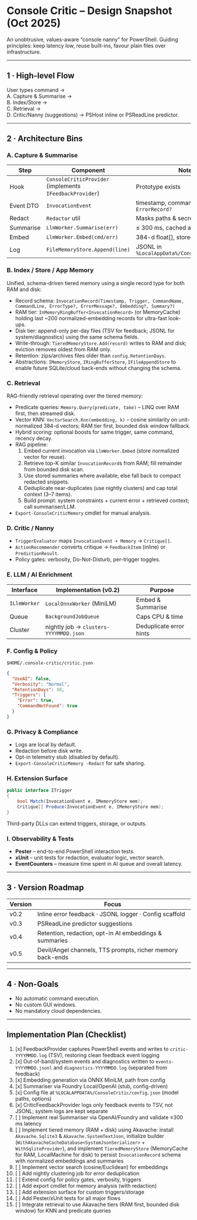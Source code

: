 # Console Critic – Design Snapshot (Oct 2025)

An unobtrusive, values-aware “console nanny” for PowerShell.
Guiding principles: keep latency low, reuse built-ins, favour plain files over infrastructure.

---

## 1 · High-level Flow

User types command →  
A. Capture & Summarise →  
B. Index/Store →  
C. Retrieval →  
D. Critic/Nanny (suggestions) → PSHost inline or PSReadLine predictor.

---

## 2 · Architecture Bins

### A. Capture & Summarise

| Step | Component | Notes |
|------|-----------|-------|
| Hook | `ConsoleCriticProvider` (implements `IFeedbackProvider`) | Prototype exists |
| Event DTO | `InvocationEvent` | timestamp, commandLine, outcome, `ErrorRecord?` |
| Redact | `Redactor` util | Masks paths & secrets |
| Summarise | `LlmWorker.Summarise(err)` | ≤ 300 ms, cached as `summary` |
| Embed | `LlmWorker.Embed(cmd/err)` | 384-d float[], stored inline |
| Log | `FileMemoryStore.Append(line)` | JSONL in `%LocalAppData%/ConsoleCritic/logs/` |

### B. Index / Store / App Memory

Unified, schema-driven tiered memory using a single record type for both RAM and disk:

* Record schema: `InvocationRecord(Timestamp, Trigger, CommandName, CommandLine, ErrorType?, ErrorMessage?, Embedding?, Summary?)`
* RAM tier: `InMemoryRingBuffer<InvocationRecord>` (or MemoryCache) holding last ~200 normalized-embedding records for ultra-fast look-ups.
* Disk tier: append-only per-day files (TSV for feedback; JSONL for system/diagnostics) using the same schema fields.
* Write-through: `TieredMemoryStore.Add(record)` writes to RAM and disk; eviction removes oldest from RAM only.
* Retention: zips/archives files older than `config.RetentionDays`.
* Abstractions: `IMemoryStore`, `IRingBufferStore`, `IFileAppendStore` to enable future SQLite/cloud back-ends without changing the schema.

### C. Retrieval

RAG-friendly retrieval operating over the tiered memory:

* Predicate queries: `Memory.Query(predicate, take)` – LINQ over RAM first, then streamed disk.
* Vector KNN: `VectorSearch.Knn(embedding, k)` – cosine similarity on unit-normalized 384-d vectors; RAM tier first, bounded disk window fallback.
* Hybrid scoring: optional boosts for same trigger, same command, recency decay.
* RAG pipeline:
  1. Embed current invocation via `LlmWorker.Embed` (store normalized vector for reuse).
  2. Retrieve top-K similar `InvocationRecord`s from RAM; fill remainder from bounded disk scan.
  3. Use stored summaries where available; else fall back to compact redacted snippets.
  4. Deduplicate near-duplicates (use nightly clusters) and cap total context (3–7 items).
  5. Build prompt: system constraints + current error + retrieved context; call summariser/LLM.
* `Export-ConsoleCriticMemory` cmdlet for manual analysis.

### D. Critic / Nanny

* `TriggerEvaluator` maps `InvocationEvent + Memory` → `Critique[]`.  
* `ActionRecommender` converts critique → `FeedbackItem` (inline) or `PredictionResult`.  
* Policy gates: verbosity, Do-Not-Disturb, per-trigger toggles.

### E. LLM / AI Enrichment

| Interface | Implementation (v0.2) | Purpose |
|-----------|-----------------------|---------|
| `ILlmWorker` | `LocalOnnxWorker` (MiniLM) | Embed & Summarise |
| Queue | `BackgroundJobQueue` | Caps CPU & time |
| Cluster | nightly job → `clusters-YYYYMMDD.json` | Deduplicate error hints |

### F. Config & Policy

`$HOME/.console-critic/critic.json`
```json
{
  "UseAI": false,
  "Verbosity": "Normal",
  "RetentionDays": 30,
  "Triggers": {
    "Error": true,
    "CommandNotFound": true
  }
}
```

### G. Privacy & Compliance

* Logs are local by default.
* Redaction before disk write.
* Opt-in telemetry stub (disabled by default).
* `Export-ConsoleCriticMemory -Redact` for safe sharing.

### H. Extension Surface

```csharp
public interface ITrigger
{
    bool Match(InvocationEvent e, IMemoryStore mem);
    Critique[] Produce(InvocationEvent e, IMemoryStore mem);
}
```
Third-party DLLs can extend triggers, storage, or outputs.

### I. Observability & Tests

* **Pester** – end-to-end PowerShell interaction tests.  
* **xUnit** – unit tests for redaction, evaluator logic, vector search.  
* **EventCounters** – measure time spent in AI queue and overall latency.

---

## 3 · Version Roadmap

| Version | Focus |
|---------|-------|
| v0.2 | Inline error feedback · JSONL logger · Config scaffold |
| v0.3 | PSReadLine predictor suggestions |
| v0.4 | Retention, redaction, opt-in AI embeddings & summaries |
| v0.5 | Devil/Angel channels, TTS prompts, richer memory back-ends |

---

## 4 · Non-Goals

* No automatic command execution.
* No custom GUI windows.
* No mandatory cloud dependencies.

---

## Implementation Plan (Checklist)

1. [x] FeedbackProvider captures PowerShell events and writes to `critic-YYYYMMDD.log` (TSV), restoring clean feedback event logging
2. [x] Out-of-band/system events and diagnostics written to `events-YYYYMMDD.jsonl` and `diagnostics-YYYYMMDD.log` (separated from feedback)
3. [x] Embedding generation via ONNX MiniLM, path from config
4. [x] Summariser via Foundry Local/OpenAI (stub, config-driven)
5. [x] Config file at `%LOCALAPPDATA%/ConsoleCritic/config.json` (model paths, options)
6. [x] CriticFeedbackProvider logs only feedback events to TSV, not JSONL; system logs are kept separate
7. [ ] Implement real Summariser via OpenAI/Foundry and validate ≤300 ms latency
8. [ ] Implement tiered memory (RAM + disk) using Akavache: install `Akavache.Sqlite3` & `Akavache.SystemTextJson`, initialize builder (`WithAkavacheCacheDatabase<SystemJsonSerializer>` + `WithSqliteProvider`), and implement `TieredMemoryStore` (MemoryCache for RAM, LocalMachine for disk) to persist `InvocationRecord` schema with normalized embeddings and summaries
9. [ ] Implement vector search (cosine/Euclidean) for embeddings
10. [ ] Add nightly clustering job for error deduplication
11. [ ] Extend config for policy gates, verbosity, triggers
12. [ ] Add export cmdlet for memory analysis (with redaction)
13. [ ] Add extension surface for custom triggers/storage
14. [ ] Add Pester/xUnit tests for all major flows
18. [ ] Integrate retrieval to use Akavache tiers (RAM first, bounded disk window) for KNN and predicate queries
